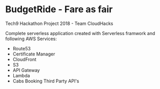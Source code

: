 # BudgetRide - Fare as fair

Tech9 Hackathon Project 2018 - Team CloudHacks

Complete serverless application created with Serverless framwork and following AWS Services:
 - Route53
 - Certificate Manager
 - CloudFront
 - S3
 - API Gateway
 - Lambda
 - Cabs Booking Third Party API's
